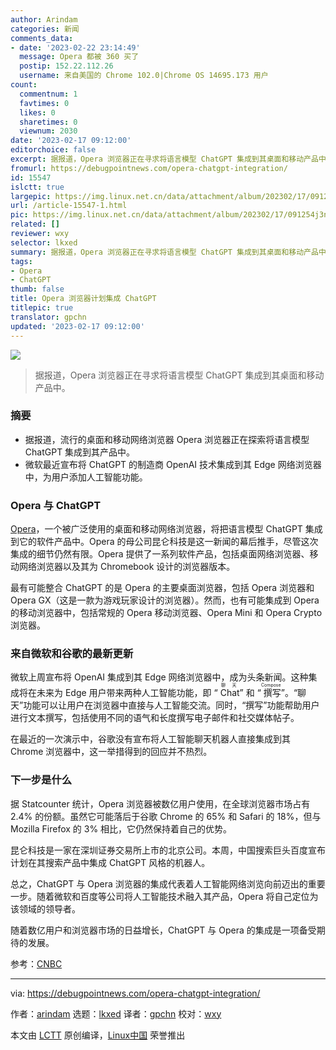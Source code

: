 ```yaml
---
author: Arindam
categories: 新闻
comments_data:
- date: '2023-02-22 23:14:49'
  message: Opera 都被 360 买了
  postip: 152.22.112.26
  username: 来自美国的 Chrome 102.0|Chrome OS 14695.173 用户
count:
  commentnum: 1
  favtimes: 0
  likes: 0
  sharetimes: 0
  viewnum: 2030
date: '2023-02-17 09:12:00'
editorchoice: false
excerpt: 据报道，Opera 浏览器正在寻求将语言模型 ChatGPT 集成到其桌面和移动产品中。
fromurl: https://debugpointnews.com/opera-chatgpt-integration/
id: 15547
islctt: true
largepic: https://img.linux.net.cn/data/attachment/album/202302/17/091254j3ntjya2wr2ojjkn.jpg
url: /article-15547-1.html
pic: https://img.linux.net.cn/data/attachment/album/202302/17/091254j3ntjya2wr2ojjkn.jpg.thumb.jpg
related: []
reviewer: wxy
selector: lkxed
summary: 据报道，Opera 浏览器正在寻求将语言模型 ChatGPT 集成到其桌面和移动产品中。
tags:
- Opera
- ChatGPT
thumb: false
title: Opera 浏览器计划集成 ChatGPT
titlepic: true
translator: gpchn
updated: '2023-02-17 09:12:00'
---
```


![](https://img.linux.net.cn/data/attachment/album/202302/17/091254j3ntjya2wr2ojjkn.jpg)



> 
> 据报道，Opera 浏览器正在寻求将语言模型 ChatGPT 集成到其桌面和移动产品中。
> 
> 
> 


### 摘要


* 据报道，流行的桌面和移动网络浏览器 Opera 浏览器正在探索将语言模型 ChatGPT 集成到其产品中。
* 微软最近宣布将 ChatGPT 的制造商 OpenAI 技术集成到其 Edge 网络浏览器中，为用户添加人工智能功能。


### Opera 与 ChatGPT


[Opera](https://www.opera.com/)，一个被广泛使用的桌面和移动网络浏览器，将把语言模型 ChatGPT 集成到它的软件产品中。Opera 的母公司昆仑科技是这一新闻的幕后推手，尽管这次集成的细节仍然有限。Opera 提供了一系列软件产品，包括桌面网络浏览器、移动网络浏览器以及其为 Chromebook 设计的浏览器版本。


最有可能整合 ChatGPT 的是 Opera 的主要桌面浏览器，包括 Opera 浏览器和 Opera GX（这是一款为游戏玩家设计的浏览器）。然而，也有可能集成到 Opera 的移动浏览器中，包括常规的 Opera 移动浏览器、Opera Mini 和 Opera Crypto 浏览器。


### 来自微软和谷歌的最新更新


微软上周宣布将 OpenAI 集成到其 Edge 网络浏览器中，成为头条新闻。这种集成将在未来为 Edge 用户带来两种人工智能功能，即 “<ruby> Chat <rt>  聊天 </rt></ruby>” 和 “<ruby> 撰写 <rt>  Compose </rt></ruby>”。“聊天”功能可以让用户在浏览器中直接与人工智能交流。同时，“撰写”功能帮助用户进行文本撰写，包括使用不同的语气和长度撰写电子邮件和社交媒体帖子。


在最近的一次演示中，谷歌没有宣布将人工智能聊天机器人直接集成到其 Chrome 浏览器中，这一举措得到的回应并不热烈。


### 下一步是什么


据 Statcounter 统计，Opera 浏览器被数亿用户使用，在全球浏览器市场占有 2.4% 的份额。虽然它可能落后于谷歌 Chrome 的 65% 和 Safari 的 18%，但与 Mozilla Firefox 的 3% 相比，它仍然保持着自己的优势。


昆仑科技是一家在深圳证券交易所上市的北京公司。本周，中国搜索巨头百度宣布计划在其搜索产品中集成 ChatGPT 风格的机器人。


总之，ChatGPT 与 Opera 浏览器的集成代表着人工智能网络浏览向前迈出的重要一步。随着微软和百度等公司将人工智能技术融入其产品，Opera 将自己定位为该领域的领导者。


随着数亿用户和浏览器市场的日益增长，ChatGPT 与 Opera 的集成是一项备受期待的发展。


参考：[CNBC](https://www.cnbc.com/2023/02/09/web-browser-opera-is-planning-to-incorporate-chatgpt.html)




---


via: <https://debugpointnews.com/opera-chatgpt-integration/>


作者：[arindam](https://debugpointnews.com/author/dpicubegmail-com/) 选题：[lkxed](https://github.com/lkxed) 译者：[gpchn](https://github.com/gpchn) 校对：[wxy](https://github.com/wxy)


本文由 [LCTT](https://github.com/LCTT/TranslateProject) 原创编译，[Linux中国](https://linux.cn/) 荣誉推出